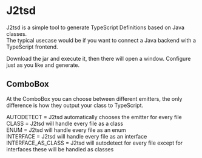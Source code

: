 # J2tsd

J2tsd is a simple tool to generate TypeScript Definitions based on Java classes.  
The typical usecase would be if you want to connect a Java backend with a TypeScript frontend.

Download the jar and execute it, then there will open a window. Configure just as you like and generate.

## ComboBox

At the ComboBox you can choose between different emitters, the only difference is how they output your class to TypeScript.

AUTODETECT = J2tsd automatically chooses the emitter for every file  
CLASS = J2tsd will handle every file as a class  
ENUM = J2tsd will handle every file as an enum  
INTERFACE = J2tsd will handle every file as an interface  
INTERFACE_AS_CLASS = J2tsd will autodetect for every file except for interfaces these will be handled as classes